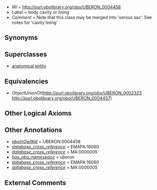  * *IRI* = http://purl.obolibrary.org/obo/UBERON_0004458
 * *Label* = body cavity or lining
 * *Comment* = Note that this class may be merged into 'serous sac'. See notes for 'cavity lining'

## Synonyms


## Superclasses

 * [anatomical entity](../../UBERON/62/UBERON_0001062.md)

## Equivalencies

 * ObjectUnionOf(<http://purl.obolibrary.org/obo/UBERON_0002323> <http://purl.obolibrary.org/obo/UBERON_0004457>)

## Other Logical Axioms


## Other Annotations

 * *[oboInOwl#id](../../id/oboInOwl#id.md)* = UBERON:0004458
 * *[database_cross_reference](../../ef/oboInOwl#hasDbXref.md)* = EMAPA:16060
 * *[database_cross_reference](../../ef/oboInOwl#hasDbXref.md)* = MA:0000005
 * *[has_obo_namespace](../../ce/oboInOwl#hasOBONamespace.md)* = uberon
 * *[database_cross_reference](../../ef/oboInOwl#hasDbXref.md)* = EMAPA:16060
 * *[database_cross_reference](../../ef/oboInOwl#hasDbXref.md)* = MA:0000005

## External Comments

